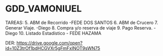 # GDD_VAMONIUEL

TAREAS:
5. ABM de Recorrido -FEDE DOS SANTOS
6. ABM de Crucero
7. Generar Viaje. -Diego
8. Compra y/o reserva de viaje 
9. Pago Reserva. -Diego
10. Listado Estadístico - FEDE HAZAMA


DER: https://drive.google.com/open?id=10Z3trOf1bdHCGVXr5gFmFxINOT9sWN75
